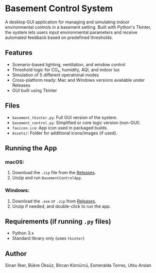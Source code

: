 # Basement Control System

A desktop GUI application for managing and simulating indoor environmental controls in a basement setting. Built with Python's Tkinter, the system lets users input environmental parameters and receive automated feedback based on predefined thresholds.

## Features

- Scenario-based lighting, ventilation, and window control
- Threshold logic for CO₂, humidity, AQI, and indoor lux
- Simulation of 5 different operational modes
- Cross-platform ready: Mac and Windows versions available under Releases
- GUI built using Tkinter

## Files

- `basement_tkinter.py`: Full GUI version of the system.
- `basement_control.py`: Simplified or core logic version (non-GUI).
- `favicon.ico`: App icon used in packaged builds.
- `Assets/`: Folder for additional icons/images (if used).

## Running the App

### macOS:
1. Download the `.zip` file from the [Releases](https://github.com/sinanilker/basement-control-system/releases).
2. Unzip and run `BasementControlApp`.

### Windows:
1. Download the `.exe` or `.zip` from [Releases](https://github.com/sinanilker/basement-control-system/releases).
2. Unzip if needed, and double-click to run the app.

## Requirements (if running `.py` files)

- Python 3.x
- Standard library only (uses `tkinter`)

## Author

Sinan İlker, Bükre Öksüz, Bircan Kömürcü, Esmeralda Torres, Utku Arslan
